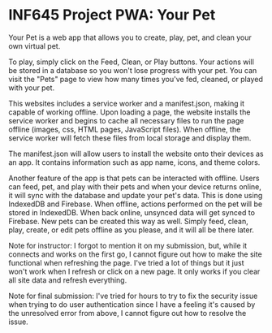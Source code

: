 # INF645 Project PWA: Your Pet
Your Pet is a web app that allows you to create, play, pet, and clean your own virtual pet.

To play, simply click on the Feed, Clean, or Play buttons. Your actions will be stored in a database so you won't lose progress with your pet. You can visit the "Pets" page to view how many times you've fed, cleaned, or played with your pet.

This websites includes a service worker and a manifest.json, making it capable of working offline. Upon loading a page, the website installs the service worker and begins to cache all necessary files to run the page offline (images, css, HTML pages, JavaScript files). When offline, the service worker will fetch these files from local storage and display them.

The manifest.json will allow users to install the website onto their devices as an app. It contains information such as app name, icons, and theme colors.

Another feature of the app is that pets can be interacted with offline. Users can feed, pet, and play with their pets and when your device returns online, it will sync with the database and update your pet's data. This is done using IndexedDB and Firebase. When offline, actions performed on the pet will be stored in IndexedDB. When back online, unsynced data will get synced to Firebase. New pets can be created this way as well. Simply feed, clean, play, create, or edit pets offline as you please, and it will all be there later.

Note for instructor:
I forgot to mention it on my submission, but, while it connects and works on the first go, I cannot figure out how to make the site functional when refreshing the page. I've tried a lot of things but it just won't work when I refresh or click on a new page. It only works if you clear all site data and refresh everything.

Note for final submission:
I've tried for hours to try to fix the security issue when trying to do user authentication since I have a feeling it's caused by the unresolved error from above, I cannot figure out how to resolve the issue.
